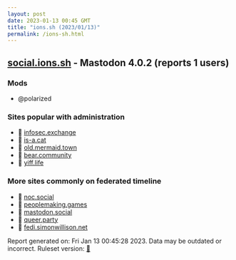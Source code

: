 ```yaml
---
layout: post
date: 2023-01-13 00:45 GMT
title: "ions.sh (2023/01/13)"
permalink: /ions-sh.html
---
```


## [social.ions.sh](https://social.ions.sh) - Mastodon 4.0.2 (reports 1 users)

### Mods
 * @polarized

### Sites popular with administration

* 🐘 [infosec.exchange](/infosec-exchange.html)
* 🐘 [is-a.cat](/is-a-cat.html)
* 🐘 [old.mermaid.town](/old-mermaid-town.html)
* 🐘 [bear.community](/bear-community.html)
* 🐘 [yiff.life](/yiff-life.html)

### More sites commonly on federated timeline

* 🐘 [noc.social](/noc-social.html)
* 🐘 [peoplemaking.games](/peoplemaking-games.html)
* 🐘 [mastodon.social](/mastodon-social.html)
* 🐘 [queer.party](/queer-party.html)
* 🐘 [fedi.simonwillison.net](/fedi-simonwillison-net.html)

Report generated on: Fri Jan 13 00:45:28 2023. Data may be outdated or incorrect.
Ruleset version: [🧁](/version-cupcake)
